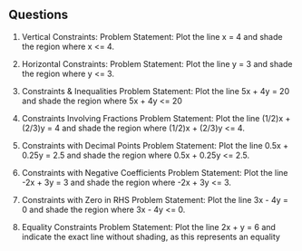 ## Questions 

1. Vertical Constraints:
    Problem Statement: Plot the line x = 4 and shade the region where x <= 4.

2. Horizontal Constraints:
    Problem Statement: Plot the line y = 3 and shade the region where y <= 3.

3. Constraints & Inequalities
    Problem Statement: Plot the line 5x + 4y = 20 and shade the region where 5x + 4y <= 20

4. Constraints Involving Fractions
    Problem Statement: Plot the line (1/2)x + (2/3)y = 4 and shade the region 
    where (1/2)x + (2/3)y <= 4.

5. Constraints with Decimal Points
    Problem Statement: Plot the line 0.5x + 0.25y = 2.5 and shade the region 
    where 0.5x + 0.25y <= 2.5.

6. Constraints with Negative Coefficients
    Problem Statement: Plot the line -2x + 3y = 3 and shade the region where -2x + 3y <= 3.

7. Constraints with Zero in RHS
    Problem Statement: Plot the line 3x - 4y = 0 and shade the region where 3x - 4y <= 0.

8. Equality Constraints
    Problem Statement: Plot the line 2x + y = 6 and indicate the exact line without shading, as this represents an equality